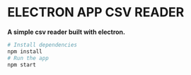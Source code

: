 # ELECTRON APP CSV READER

**A simple csv reader built with electron.**

```bash
# Install dependencies
npm install
# Run the app
npm start
```
